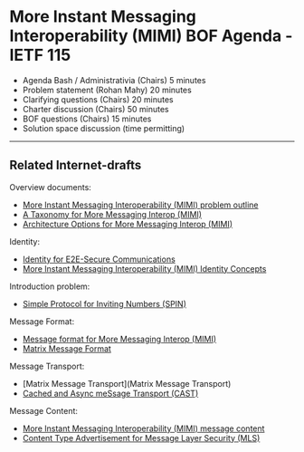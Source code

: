 # More Instant Messaging Interoperability (MIMI) BOF Agenda - IETF 115

- Agenda Bash / Administrativia (Chairs) 5 minutes
- Problem statement (Rohan Mahy) 20 minutes
- Clarifying questions (Chairs) 20 minutes
- Charter discussion (Chairs) 50 minutes
- BOF questions (Chairs) 15 minutes
- Solution space discussion (time permitting)
---
## Related Internet-drafts
Overview documents:
- [More Instant Messaging Interoperability (MIMI) problem outline](https://www.ietf.org/archive/id/draft-mahy-mimi-problem-outline-01.html)
- [A Taxonomy for More Messaging Interop (MIMI)](https://www.ietf.org/archive/id/draft-rosenberg-mimi-taxonomy-00.html)
- [Architecture Options for More Messaging Interop (MIMI)](https://www.ietf.org/archive/id/draft-rosenberg-mimi-arch-options-00.html)

Identity:
- [Identity for E2E-Secure Communications](https://www.ietf.org/archive/id/draft-barnes-mimi-identity-arch-00.html)
- [More Instant Messaging Interoperability (MIMI) Identity Concepts](https://www.ietf.org/archive/id/draft-mahy-mimi-identity-01.html)

Introduction problem:
- [Simple Protocol for Inviting Numbers (SPIN)](https://www.ietf.org/archive/id/draft-rosenberg-mimi-spin-00.html)

Message Format:
- [Message format for More Messaging Interop (MIMI)](https://www.ietf.org/archive/id/draft-rosenberg-mimi-msg-format-00.html)
- [Matrix Message Format](https://turt2live.github.io/ietf-mimi-matrix-message-format/draft-ralston-mimi-matrix-message-format.html)

Message Transport:
- [Matrix Message Transport](Matrix Message Transport)
- [Cached and Async meSsage Transport (CAST)](https://datatracker.ietf.org/doc/html/draft-nandakumar-mimi-transport-00)

Message Content:
- [More Instant Messaging Interoperability (MIMI) message content](https://www.ietf.org/archive/id/draft-mahy-mimi-content-01.html)
- [Content Type Advertisement for Message Layer Security (MLS)](https://www.ietf.org/archive/id/draft-mahy-mls-content-adv-00.html)

